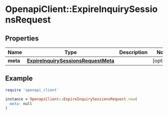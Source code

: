 # OpenapiClient::ExpireInquirySessionsRequest

## Properties

| Name | Type | Description | Notes |
| ---- | ---- | ----------- | ----- |
| **meta** | [**ExpireInquirySessionsRequestMeta**](ExpireInquirySessionsRequestMeta.md) |  | [optional] |

## Example

```ruby
require 'openapi_client'

instance = OpenapiClient::ExpireInquirySessionsRequest.new(
  meta: null
)
```

